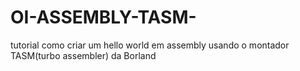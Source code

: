 # OI-ASSEMBLY-TASM-
tutorial como criar um hello world em assembly usando o montador TASM(turbo assembler) da Borland
